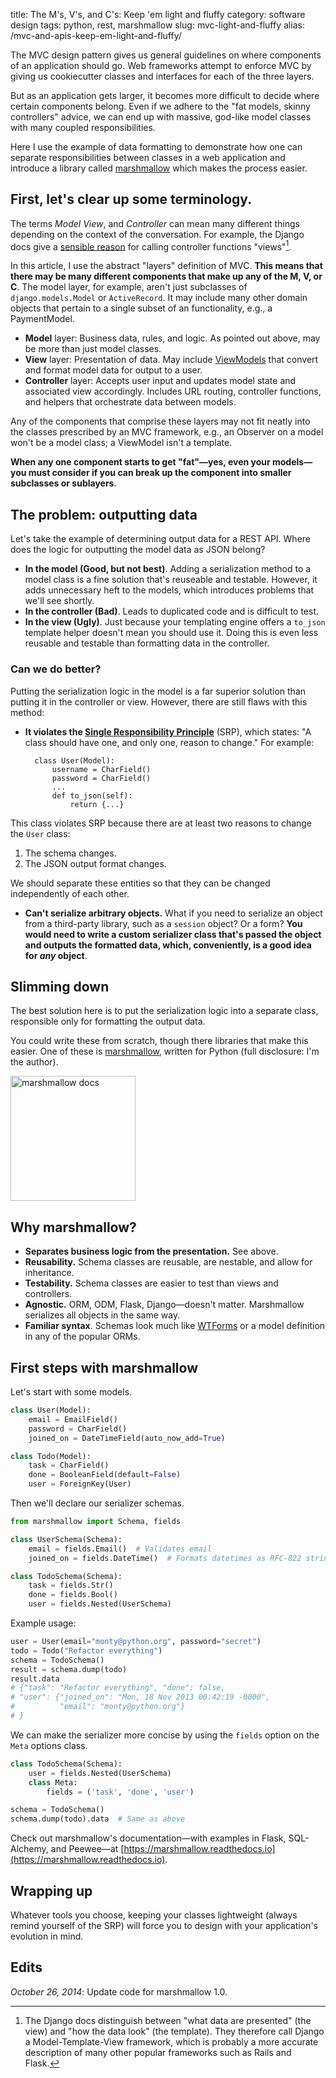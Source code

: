 title: The M's, V's, and C's: Keep 'em light and fluffy
category: software design
tags: python, rest, marshmallow
slug: mvc-light-and-fluffy
alias: /mvc-and-apis-keep-em-light-and-fluffy/

The MVC design pattern gives us general guidelines on where  components of an application should go. Web frameworks attempt to enforce MVC by giving us cookiecutter classes and interfaces for each of the three layers.

But as an application gets larger, it becomes more difficult to decide where certain components belong. Even if we adhere to the "fat models, skinny controllers" advice, we can end up with massive, god-like model classes with many coupled responsibilities.

Here I use the example of data formatting to demonstrate how one can separate responsibilities between classes in a web application and introduce a library called [marshmallow](https://marshmallow.readthedocs.io) which makes the process easier.

## First, let's clear up some terminology.

The terms *Model* *View*, and *Controller* can mean many different things depending on the context of the conversation. For example, the Django docs give a [sensible reason](https://docs.djangoproject.com/en/dev/faq/general/#django-appears-to-be-a-mvc-framework-but-you-call-the-controller-the-view-and-the-view-the-template-how-come-you-don-t-use-the-standard-names) for calling controller functions "views"[^1].

In this article, I use the abstract "layers" definition of MVC. **This means that there may be many different components that make up any of the M, V, or C**. The model layer, for example, aren't just subclasses of `django.models.Model` or `ActiveRecord`. It may include many other domain objects that pertain to a single subset of an functionality, e.g., a PaymentModel.

- **Model** layer: Business data, rules, and logic. As pointed out above, may be more than just model classes.
- **View** layer: Presentation of data. May include [ViewModels](https://en.wikipedia.org/wiki/Model_View_ViewModel) that convert and format model data for output to a user.
- **Controller** layer: Accepts user input and updates model state and associated view accordingly. Includes URL routing, controller functions, and helpers that orchestrate data between models.

Any of the components that comprise these layers may not fit neatly into the classes prescribed by an MVC framework, e.g., an Observer
on a model won't be a model class; a ViewModel isn't a template.

**When any one component starts to get "fat"—yes, even your models—you must consider if you can break up the component into smaller subclasses or sublayers**.

## The problem: outputting data

Let's take the example of determining output data for a REST API. Where does the logic for outputting the model data as JSON belong?

- **In the model (Good, but not best)**. Adding a serialization method to a model class is a fine solution that's reuseable and testable. However, it adds unnecessary heft to the models, which introduces problems that we'll see shortly.
- **In the controller (Bad)**. Leads to duplicated code and is difficult to test.
- **In the view (Ugly)**. Just because your templating engine offers a ``to_json`` template helper doesn't mean you should use it. Doing this is even less reusable and testable than formatting data in the controller.

### Can we do better?

Putting the serialization logic in the model is a far superior solution than putting it in the controller or view. However, there are still flaws with this method:

- **It violates the [Single Responsibility Principle](http://www.oodesign.com/single-responsibility-principle.html)** (SRP), which states: "A class should have one, and only one, reason to change." For example:

        class User(Model):
            username = CharField()
            password = CharField()
            ...
            def to_json(self):
                return {...}

This class violates SRP because there are at least two reasons to change the `User` class:

1. The schema changes.
2. The JSON output format changes.

We should separate these entities so that they can be changed independently of each other.

- **Can't serialize arbitrary objects.** What if you need to serialize an object from a third-party library, such as a `session` object? Or a form? **You would need to write a custom serializer class that's
passed the object and outputs the formatted data, which, conveniently, is a good idea for *any* object**.

## Slimming down

The best solution here is to put the serialization logic into a separate class, responsible only for formatting the output data.

You could write these from scratch, though there libraries that make this easier. One of these is [marshmallow](https://marshmallow.readthedocs.io), written for Python (full disclosure: I'm the author).

<a href="https://marshmallow.readthedocs.io">
<img src="https://marshmallow.readthedocs.io/en/latest/_static/marshmallow-logo.png" height="200" alt="marshmallow docs">
</a>

## Why marshmallow?

- **Separates business logic from the presentation.** See above.
- **Reusability.** Schema classes are reusable, are nestable, and allow for inheritance.
- **Testability.** Schema classes are easier to test than views and controllers.
- **Agnostic.** ORM, ODM, Flask, Django—doesn't matter. Marshmallow serializes all objects in the same way.
- **Familiar syntax**. Schemas look much like [WTForms](https://wtforms.readthedocs.io/en/latest/) or a model definition in any of the popular ORMs.

## First steps with marshmallow

Let's start with some models.

```python
class User(Model):
    email = EmailField()
    password = CharField()
    joined_on = DateTimeField(auto_now_add=True)

class Todo(Model):
    task = CharField()
    done = BooleanField(default=False)
    user = ForeignKey(User)
```

Then we'll declare our serializer schemas.

```python
from marshmallow import Schema, fields

class UserSchema(Schema):
    email = fields.Email()  # Validates email
    joined_on = fields.DateTime()  # Formats datetimes as RFC-822 string

class TodoSchema(Schema):
    task = fields.Str()
    done = fields.Bool()
    user = fields.Nested(UserSchema)
```

Example usage:

```python
user = User(email="monty@python.org", password="secret")
todo = Todo("Refactor everything")
schema = TodoSchema()
result = schema.dump(todo)
result.data
# {"task": "Refactor everything", "done": false,
# "user": {"joined_on": "Mon, 18 Nov 2013 00:42:19 -0000",
#          "email": "monty@python.org"}
# }
```

We can make the serializer more concise by using the `fields` option on the `Meta` options class.

```python
class TodoSchema(Schema):
    user = fields.Nested(UserSchema)
    class Meta:
        fields = ('task', 'done', 'user')

schema = TodoSchema()
schema.dump(todo).data  # Same as above
```

Check out marshmallow's documentation—with examples in Flask, SQL-Alchemy, and Peewee—at [https://marshmallow.readthedocs.io](https://marshmallow.readthedocs.io).

## Wrapping up

Whatever tools you choose, keeping your classes lightweight (always remind yourself of the SRP) will force you to design with your application's evolution in mind.

## Edits 

*October 26, 2014*: Update code for marshmallow 1.0.


[^1]: The Django docs distinguish between "what data are presented" (the view) and "how the data look" (the template). They therefore call Django a Model-Template-View framework, which is probably a more accurate description of many other popular frameworks such as Rails and Flask.

